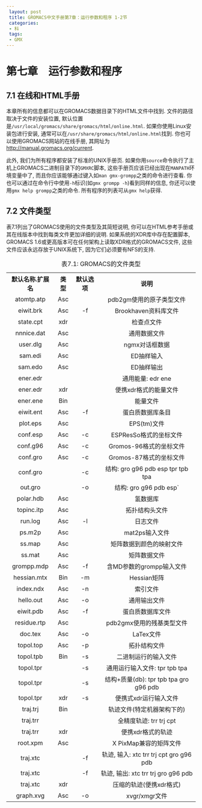 ```yaml
---
 layout: post
 title: GROMACS中文手册第7章：运行参数和程序 1-2节
 categories:
 - 科
 tags:
 - GMX
---
```


# 第七章　运行参数和程序

## 7.1 在线和HTML手册

本章所有的信息都可以在GROMACS数据目录下的HTML文件中找到. 文件的路径取决于文件的安装位置, 默认位置是`/usr/local/gromacs/share/gromacs/html/online.html`. 如果你使用Linux安装包进行安装, 通常可以在`/usr/share/gromacs/html/online.html`找到. 你也可以使用GROMACS网站的在线手册, 其网址为<http://manual.gromacs.org/current>.

此外, 我们为所有程序都安装了标准的UNIX手册页. 如果你用`source`命令执行了主机上GROMACS二进制目录下的`GMXRC`脚本, 这些手册页应该已经出现在`MANPATH`环境变量中了, 而且你应该能够通过键入如`man gmx-grompp`之类的命令进行查看. 你也可以通过在命令行中使用`-h`标识(如`gmx grompp -h`)看到同样的信息, 你还可以使用`gmx help grompp`之类的命令. 所有程序的列表可从`gmx help`获得.

## 7.2 文件类型

表7.1列出了GROMACS使用的文件类型及其简短说明, 你可以在HTML参考手册或其在线版本中找到每类文件更加详细的说明.
如果系统的XDR库中存在配置脚本, GROMACS 1.6或更高版本可在任何架构上读取XDR格式的GROMACS文件, 这些文件应该永远存放于UNIX系统下, 因为它们必须要有NFS的支持.

<table><caption>表7.1: GROMACS的文件类型</caption>
<tr>
<th style="text-align:center;">默认名称.扩展名</th>
<th style="text-align:center;">类型</th>
<th style="text-align:center;">默认选项</th>
<th style="text-align:center;">说明</th>
</tr>
<tr>
<td style="text-align:center;">atomtp.atp</td>
<td style="text-align:center;">Asc</td>
<td style="text-align:center;"></td>
<td style="text-align:center;">pdb2gm使用的原子类型文件</td>
</tr>
<tr>
<td style="text-align:center;">eiwit.brk</td>
<td style="text-align:center;">Asc</td>
<td style="text-align:center;">-f</td>
<td style="text-align:center;">Brookhaven资料库文件</td>
</tr>
<tr>
<td style="text-align:center;">state.cpt</td>
<td style="text-align:center;">xdr</td>
<td style="text-align:center;"></td>
<td style="text-align:center;">检查点文件</td>
</tr>
<tr>
<td style="text-align:center;">nnnice.dat</td>
<td style="text-align:center;">Asc</td>
<td style="text-align:center;"></td>
<td style="text-align:center;">通用数据文件</td>
</tr>
<tr>
<td style="text-align:center;">user.dlg</td>
<td style="text-align:center;">Asc</td>
<td style="text-align:center;"></td>
<td style="text-align:center;">ngmx对话框数据</td>
</tr>
<tr>
<td style="text-align:center;">sam.edi</td>
<td style="text-align:center;">Asc</td>
<td style="text-align:center;"></td>
<td style="text-align:center;">ED抽样输入</td>
</tr>
<tr>
<td style="text-align:center;">sam.edo</td>
<td style="text-align:center;">Asc</td>
<td style="text-align:center;"></td>
<td style="text-align:center;">ED抽样输出</td>
</tr>
<tr>
<td style="text-align:center;">ener.edr</td>
<td style="text-align:center;"></td>
<td style="text-align:center;"></td>
<td style="text-align:center;">通用能量: edr ene</td>
</tr>
<tr>
<td style="text-align:center;">ener.edr</td>
<td style="text-align:center;">xdr</td>
<td style="text-align:center;"></td>
<td style="text-align:center;">便携xdr格式的能量文件</td>
</tr>
<tr>
<td style="text-align:center;">ener.ene</td>
<td style="text-align:center;">Bin</td>
<td style="text-align:center;"></td>
<td style="text-align:center;">能量文件</td>
</tr>
<tr>
<td style="text-align:center;">eiwit.ent</td>
<td style="text-align:center;">Asc</td>
<td style="text-align:center;">-f</td>
<td style="text-align:center;">蛋白质数据库条目</td>
</tr>
<tr>
<td style="text-align:center;">plot.eps</td>
<td style="text-align:center;">Asc</td>
<td style="text-align:center;"></td>
<td style="text-align:center;">EPS(tm)文件</td>
</tr>
<tr>
<td style="text-align:center;">conf.esp</td>
<td style="text-align:center;">Asc</td>
<td style="text-align:center;">-c</td>
<td style="text-align:center;">ESPResSo格式的坐标文件</td>
</tr>
<tr>
<td style="text-align:center;">conf.g96</td>
<td style="text-align:center;">Asc</td>
<td style="text-align:center;">-c</td>
<td style="text-align:center;">Gromos-96格式的坐标文件</td>
</tr>
<tr>
<td style="text-align:center;">conf.gro</td>
<td style="text-align:center;">Asc</td>
<td style="text-align:center;">-c</td>
<td style="text-align:center;">Gromos-87格式的坐标文件</td>
</tr>
<tr>
<td style="text-align:center;">conf.gro</td>
<td style="text-align:center;"></td>
<td style="text-align:center;">-c</td>
<td style="text-align:center;">结构: gro g96 pdb esp tpr tpb tpa</td>
</tr>
<tr>
<td style="text-align:center;">out.gro</td>
<td style="text-align:center;"></td>
<td style="text-align:center;">-o</td>
<td style="text-align:center;">结构: gro g96 pdb esp`</td>
</tr>
<tr>
<td style="text-align:center;">polar.hdb</td>
<td style="text-align:center;">Asc</td>
<td style="text-align:center;"></td>
<td style="text-align:center;">氢数据库</td>
</tr>
<tr>
<td style="text-align:center;">topinc.itp</td>
<td style="text-align:center;">Asc</td>
<td style="text-align:center;"></td>
<td style="text-align:center;">拓扑结构头文件</td>
</tr>
<tr>
<td style="text-align:center;">run.log</td>
<td style="text-align:center;">Asc</td>
<td style="text-align:center;">-l</td>
<td style="text-align:center;">日志文件</td>
</tr>
<tr>
<td style="text-align:center;">ps.m2p</td>
<td style="text-align:center;">Asc</td>
<td style="text-align:center;"></td>
<td style="text-align:center;">mat2ps输入文件</td>
</tr>
<tr>
<td style="text-align:center;">ss.map</td>
<td style="text-align:center;">Asc</td>
<td style="text-align:center;"></td>
<td style="text-align:center;">矩阵数据到颜色的映射文件</td>
</tr>
<tr>
<td style="text-align:center;">ss.mat</td>
<td style="text-align:center;">Asc</td>
<td style="text-align:center;"></td>
<td style="text-align:center;">矩阵数据文件</td>
</tr>
<tr>
<td style="text-align:center;">grompp.mdp</td>
<td style="text-align:center;">Asc</td>
<td style="text-align:center;">-f</td>
<td style="text-align:center;">含MD参数的grompp输入文件</td>
</tr>
<tr>
<td style="text-align:center;">hessian.mtx</td>
<td style="text-align:center;">Bin</td>
<td style="text-align:center;">-m</td>
<td style="text-align:center;">Hessian矩阵</td>
</tr>
<tr>
<td style="text-align:center;">index.ndx</td>
<td style="text-align:center;">Asc</td>
<td style="text-align:center;">-n</td>
<td style="text-align:center;">索引文件</td>
</tr>
<tr>
<td style="text-align:center;">hello.out</td>
<td style="text-align:center;">Asc</td>
<td style="text-align:center;">-o</td>
<td style="text-align:center;">通用输出文件</td>
</tr>
<tr>
<td style="text-align:center;">eiwit.pdb</td>
<td style="text-align:center;">Asc</td>
<td style="text-align:center;">-f</td>
<td style="text-align:center;">蛋白质数据库文件</td>
</tr>
<tr>
<td style="text-align:center;">residue.rtp</td>
<td style="text-align:center;">Asc</td>
<td style="text-align:center;"></td>
<td style="text-align:center;">pdb2gmx使用的残基类型文件</td>
</tr>
<tr>
<td style="text-align:center;">doc.tex</td>
<td style="text-align:center;">Asc</td>
<td style="text-align:center;">-o</td>
<td style="text-align:center;">LaTex文件</td>
</tr>
<tr>
<td style="text-align:center;">topol.top</td>
<td style="text-align:center;">Asc</td>
<td style="text-align:center;">-p</td>
<td style="text-align:center;">拓扑结构文件</td>
</tr>
<tr>
<td style="text-align:center;">topol.tpb</td>
<td style="text-align:center;">Bin</td>
<td style="text-align:center;">-s</td>
<td style="text-align:center;">二进制运行的输入文件</td>
</tr>
<tr>
<td style="text-align:center;">topol.tpr</td>
<td style="text-align:center;"></td>
<td style="text-align:center;">-s</td>
<td style="text-align:center;">通用运行输入文件: tpr tpb tpa</td>
</tr>
<tr>
<td style="text-align:center;">topol.tpr</td>
<td style="text-align:center;"></td>
<td style="text-align:center;">-s</td>
<td style="text-align:center;">结构+质量(db): tpr tpb tpa gro g96 pdb</td>
</tr>
<tr>
<td style="text-align:center;">topol.tpr</td>
<td style="text-align:center;">xdr</td>
<td style="text-align:center;">-s</td>
<td style="text-align:center;">便携式xdr运行输入文件</td>
</tr>
<tr>
<td style="text-align:center;">traj.trj</td>
<td style="text-align:center;">Bin</td>
<td style="text-align:center;"></td>
<td style="text-align:center;">轨迹文件(特定机器架构下的)</td>
</tr>
<tr>
<td style="text-align:center;">traj.trr</td>
<td style="text-align:center;"></td>
<td style="text-align:center;"></td>
<td style="text-align:center;">全精度轨迹: trr trj cpt</td>
</tr>
<tr>
<td style="text-align:center;">traj.trr</td>
<td style="text-align:center;">xdr</td>
<td style="text-align:center;"></td>
<td style="text-align:center;">便携xdr格式的轨迹</td>
</tr>
<tr>
<td style="text-align:center;">root.xpm</td>
<td style="text-align:center;">Asc</td>
<td style="text-align:center;"></td>
<td style="text-align:center;">X PixMap兼容的矩阵文件</td>
</tr>
<tr>
<td style="text-align:center;">traj.xtc</td>
<td style="text-align:center;"></td>
<td style="text-align:center;">-f</td>
<td style="text-align:center;">轨迹, 输入: xtc trr trj cpt gro g96 pdb</td>
</tr>
<tr>
<td style="text-align:center;">traj.xtc</td>
<td style="text-align:center;"></td>
<td style="text-align:center;">-f</td>
<td style="text-align:center;">轨迹, 输出: xtc trr trj gro g96 pdb</td>
</tr>
<tr>
<td style="text-align:center;">traj.xtc</td>
<td style="text-align:center;">xdr</td>
<td style="text-align:center;"></td>
<td style="text-align:center;">压缩的轨迹(便携xdr格式)</td>
</tr>
<tr>
<td style="text-align:center;">graph.xvg</td>
<td style="text-align:center;">Asc</td>
<td style="text-align:center;">-o</td>
<td style="text-align:center;">xvgr/xmgr文件</td>
</tr>
</table>
